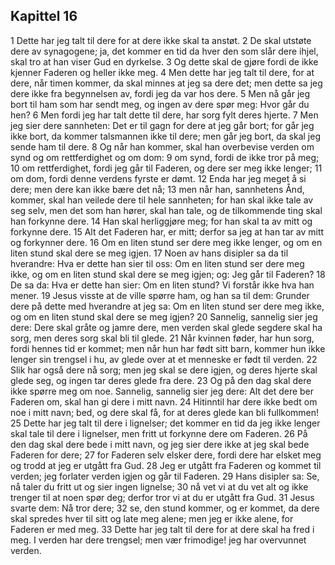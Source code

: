 ## Kapittel 16

1 Dette har jeg talt til dere for at dere ikke skal ta anstøt.
2 De skal utstøte dere av synagogene; ja, det kommer en tid da hver den som slår dere ihjel, skal tro at han viser Gud en dyrkelse.
3 Og dette skal de gjøre fordi de ikke kjenner Faderen og heller ikke meg.
4 Men dette har jeg talt til dere, for at dere, når timen kommer, da skal minnes at jeg sa dere det; men dette sa jeg dere ikke fra begynnelsen av, fordi jeg da var hos dere.
5 Men nå går jeg bort til ham som har sendt meg, og ingen av dere spør meg: Hvor går du hen?
6 Men fordi jeg har talt dette til dere, har sorg fylt deres hjerte.
7 Men jeg sier dere sannheten: Det er til gagn for dere at jeg går bort; for går jeg ikke bort, da kommer talsmannen ikke til dere; men går jeg bort, da skal jeg sende ham til dere.
8 Og når han kommer, skal han overbevise verden om synd og om rettferdighet og om dom:
9 om synd, fordi de ikke tror på meg;
10 om rettferdighet, fordi jeg går til Faderen, og dere ser meg ikke lenger;
11 om dom, fordi denne verdens fyrste er dømt.
12 Enda har jeg meget å si dere; men dere kan ikke bære det nå;
13 men når han, sannhetens Ånd, kommer, skal han veilede dere til hele sannheten; for han skal ikke tale av seg selv, men det som han hører, skal han tale, og de tilkommende ting skal han forkynne dere.
14 Han skal herliggjøre meg; for han skal ta av mitt og forkynne dere.
15 Alt det Faderen har, er mitt; derfor sa jeg at han tar av mitt og forkynner dere.
16 Om en liten stund ser dere meg ikke lenger, og om en liten stund skal dere se meg igjen.
17 Noen av hans disipler sa da til hverandre: Hva er dette han sier til oss: Om en liten stund ser dere meg ikke, og om en liten stund skal dere se meg igjen; og: Jeg går til Faderen?
18 De sa da: Hva er dette han sier: Om en liten stund? Vi forstår ikke hva han mener.
19 Jesus visste at de ville spørre ham, og han sa til dem: Grunder dere på dette med hverandre at jeg sa: Om en liten stund ser dere meg ikke, og om en liten stund skal dere se meg igjen?
20 Sannelig, sannelig sier jeg dere: Dere skal gråte og jamre dere, men verden skal glede segdere skal ha sorg, men deres sorg skal bli til glede.
21 Når kvinnen føder, har hun sorg, fordi hennes tid er kommet; men når hun har født sitt barn, kommer hun ikke lenger sin trengsel i hu, av glede over at et menneske er født til verden.
22 Slik har også dere nå sorg; men jeg skal se dere igjen, og deres hjerte skal glede seg, og ingen tar deres glede fra dere.
23 Og på den dag skal dere ikke spørre meg om noe. Sannelig, sannelig sier jeg dere: Alt det dere ber Faderen om, skal han gi dere i mitt navn.
24 Hitinntil har dere ikke bedt om noe i mitt navn; bed, og dere skal få, for at deres glede kan bli fullkommen!
25 Dette har jeg talt til dere i lignelser; det kommer en tid da jeg ikke lenger skal tale til dere i lignelser, men fritt ut forkynne dere om Faderen.
26 På den dag skal dere bede i mitt navn, og jeg sier dere ikke at jeg skal bede Faderen for dere;
27 for Faderen selv elsker dere, fordi dere har elsket meg og trodd at jeg er utgått fra Gud.
28 Jeg er utgått fra Faderen og kommet til verden; jeg forlater verden igjen og går til Faderen.
29 Hans disipler sa: Se, nå taler du fritt ut og sier ingen lignelse;
30 nå vet vi at du vet alt og ikke trenger til at noen spør deg; derfor tror vi at du er utgått fra Gud.
31 Jesus svarte dem: Nå tror dere;
32 se, den stund kommer, og er kommet, da dere skal spredes hver til sitt og late meg alene; men jeg er ikke alene, for Faderen er med meg.
33 Dette har jeg talt til dere for at dere skal ha fred i meg. I verden har dere trengsel; men vær frimodige! jeg har overvunnet verden.
